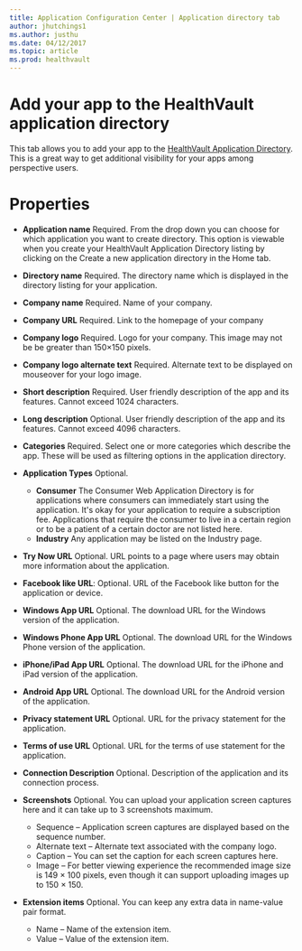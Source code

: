 ```yaml
---
title: Application Configuration Center | Application directory tab
author: jhutchings1
ms.author: justhu
ms.date: 04/12/2017
ms.topic: article
ms.prod: healthvault
---
```


# Add your app to the HealthVault application directory
This tab allows you to add your app to the [HealthVault Application Directory](https://account.healthvault.com/us/en/Directory?target=Applications). This is a great way to get additional visibility for your apps among perspective users.  

# Properties 
* **Application name** Required. From the drop down you can choose for which application you want to create directory. This option is viewable when you create your HealthVault Application Directory listing by clicking on the Create a new application directory in the Home tab.
* **Directory name** Required. The directory name which is displayed in the directory listing for your application.
* **Company name** Required. Name of your company. 
* **Company URL** Required. Link to the homepage of your company
* **Company logo** Required. Logo for your company. This image may not be be greater than 150×150 pixels.
* **Company logo alternate text** Required. Alternate text to be displayed on mouseover for your logo image. 
* **Short description** Required. User friendly description of the app and its features. Cannot exceed 1024 characters.
* **Long description** Optional. User friendly description of the app and its features. Cannot exceed 4096 characters.
* **Categories** Required. Select one or more categories which describe the app. These will be used as filtering options in the application directory. 
* **Application Types** Optional. 
  - **Consumer**  The Consumer Web Application Directory is for applications where consumers can immediately start using the application. It's okay for your application to require a subscription fee. Applications that require the consumer to live in a certain region or to be a patient of a certain doctor are not listed here.
  - **Industry** Any application may be listed on the Industry page.
* **Try Now URL** Optional. URL points to a page where users may obtain more information about the application.
* **Facebook like URL**: Optional. URL of the Facebook like button for the application or device.
* **Windows App URL** Optional. The download URL for the Windows version of the application.
* **Windows Phone App URL** Optional. The download URL for the Windows Phone version of the application.
* **iPhone/iPad App URL** Optional. The download URL for the iPhone and iPad version of the application.
* **Android App URL** Optional. The download URL for the Android version of the application.
* **Privacy statement URL** Optional. URL for the privacy statement for the application.
* **Terms of use URL** Optional. URL for the terms of use statement for the application.
* **Connection Description** Optional. Description of the application and its connection process.
* **Screenshots** Optional. You can upload your application screen captures here and it can take up to 3 screenshots maximum.
  * Sequence – Application screen captures are displayed based on the sequence number.
  * Alternate text – Alternate text associated with the company logo.
  * Caption – You can set the caption for each screen captures here.
  * Image – For better viewing experience the recommended image size is 149 × 100 pixels, even though it can support uploading images up to 150 × 150.

* **Extension items** Optional. You can keep any extra data in name-value pair format.
  * Name – Name of the extension item.
  * Value – Value of the extension item.
